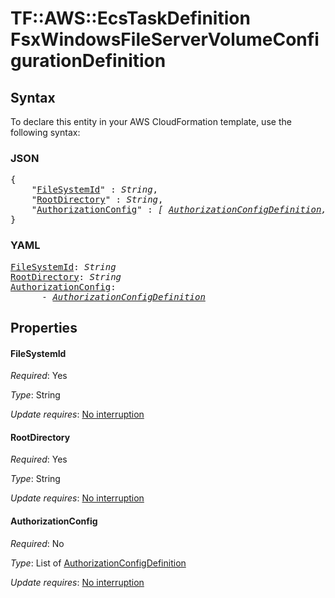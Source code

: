 # TF::AWS::EcsTaskDefinition FsxWindowsFileServerVolumeConfigurationDefinition

## Syntax

To declare this entity in your AWS CloudFormation template, use the following syntax:

### JSON

<pre>
{
    "<a href="#filesystemid" title="FileSystemId">FileSystemId</a>" : <i>String</i>,
    "<a href="#rootdirectory" title="RootDirectory">RootDirectory</a>" : <i>String</i>,
    "<a href="#authorizationconfig" title="AuthorizationConfig">AuthorizationConfig</a>" : <i>[ <a href="authorizationconfigdefinition.md">AuthorizationConfigDefinition</a>, ... ]</i>
}
</pre>

### YAML

<pre>
<a href="#filesystemid" title="FileSystemId">FileSystemId</a>: <i>String</i>
<a href="#rootdirectory" title="RootDirectory">RootDirectory</a>: <i>String</i>
<a href="#authorizationconfig" title="AuthorizationConfig">AuthorizationConfig</a>: <i>
      - <a href="authorizationconfigdefinition.md">AuthorizationConfigDefinition</a></i>
</pre>

## Properties

#### FileSystemId

_Required_: Yes

_Type_: String

_Update requires_: [No interruption](https://docs.aws.amazon.com/AWSCloudFormation/latest/UserGuide/using-cfn-updating-stacks-update-behaviors.html#update-no-interrupt)

#### RootDirectory

_Required_: Yes

_Type_: String

_Update requires_: [No interruption](https://docs.aws.amazon.com/AWSCloudFormation/latest/UserGuide/using-cfn-updating-stacks-update-behaviors.html#update-no-interrupt)

#### AuthorizationConfig

_Required_: No

_Type_: List of <a href="authorizationconfigdefinition.md">AuthorizationConfigDefinition</a>

_Update requires_: [No interruption](https://docs.aws.amazon.com/AWSCloudFormation/latest/UserGuide/using-cfn-updating-stacks-update-behaviors.html#update-no-interrupt)

